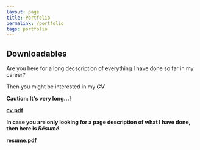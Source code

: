 ```yaml
---
layout: page
title: Portfolio
permalink: /portfolio
tags: portfolio
---
```


## Downloadables
Are you here for a long decscription of everything I have done so far in my career? 

Then you might be interested in my <b><i>CV</i><b>

Caution: It's very long...!

<a class="btn btn-outline-primary" href="{{prepend: site.baseurl }}/cv.pdf">cv.pdf</a>

In case you are only looking for a page description of what I have done, then here is <b><i>Résumé</i></b>.

<a class="btn btn-outline-primary" href="{{prepend: site.baseurl }}/resume.pdf">resume.pdf</a>
